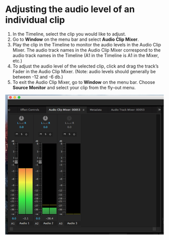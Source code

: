 # Adjusting the audio level of an individual clip

1. In the Timeline, select the clip you would like to adjust.
2. Go to **Window** on the menu bar and select **Audio Clip Mixer**.
3. Play the clip in the Timeline to monitor the audio levels in the Audio Clip Mixer. The audio track names in the Audio Clip Mixer correspond to the audio track names in the Timeline \(A1 in the Timeline is A1 in the Mixer, etc.\)
4. To adjust the audio level of the selected clip, click and drag the track’s Fader in the Audio Clip Mixer. \(Note: audio levels should generally be between -12 and -6 db.\)
5. To exit the Audio Clip Mixer, go to **Window** on the menu bar. Choose **Source Monitor** and select your clip from the fly-out menu.

![](/assets/audio-clip-mixer.png)

